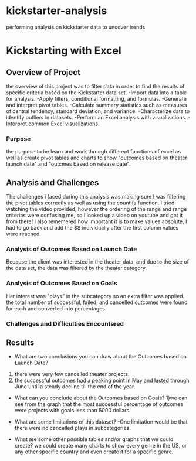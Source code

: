 # kickstarter-analysis
performing analysis on kickstarter data to uncover trends
# Kickstarting with Excel

## Overview of Project
the overview of this project was to filter data in order to find the results of specific criteria based on the Kickstarter data set.
-Import data into a table for analysis.
-Apply filters, conditional formatting, and formulas.
-Generate and interpret pivot tables.
-Calculate summary statistics such as measures of central tendency, standard deviation, and variance.
-Characterize data to identify outliers in datasets.
-Perform an Excel analysis with visualizations.
-Interpret common Excel visualizations.
### Purpose
the purpose to be learn and work through different functions of excel as well as create pivot tables and charts to show "outcomes based on theater launch date" and "outcmes based on release date". 

## Analysis and Challenges
The challenges i faced during this analysis was making sure I was filtering the pivot tables correctly as well as using the countifs function. I tried watching the video provided, however the ordering of the range and range criterias were confusing me, so I looked up a video on youtube and got it from there! I also rememered how important it is to make values absolute, I had to go back and add the $$ individually after the first column values were reached.

### Analysis of Outcomes Based on Launch Date
Because the client was interested in the theater data, and due to the size of the data set, the data was filtered by the theater category. 

### Analysis of Outcomes Based on Goals
Her interest was "plays" in the subcategory so an extra filter was applied. the total number of successful, failed, and cancelled outcomes were found for each and converted into percentages.
### Challenges and Difficulties Encountered

## Results

- What are two conclusions you can draw about the Outcomes based on Launch Date?
1) there were very few cancelled theater projects.
2) the successful outcomes had a peaking point in May and lasted through June until a steady decline till the end of the year. 

- What can you conclude about the Outcomes based on Goals?
1)we can see from the graph that the most successful percentage of outcomes were projects with goals less than 5000 dollars.

- What are some limitations of this dataset?
-One limitation would be that there were no cancelled plays in subcategories.
 
- What are some other possible tables and/or graphs that we could create?
we could create many charts to show every genre in the US, or any other specific country and even create it for a specific genre.
